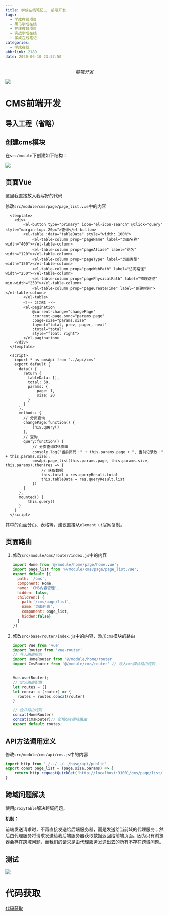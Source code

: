 ```yaml
---
title: 学成在线笔记二：前端开发
tags:
  - 学成在线项目
  - 黑马学成在线
  - 在线教育项目
  - 实战学成在线
  - 学成在线笔记
categories:
  - 学成在线
abbrlink: 2189
date: 2020-06-10 23:37:50
---
```


<center><i>前端开发</i></center>

![](https://imxushuai-01.coding.net/p/pic/d/pic/git/raw/master/jiaoyu.jpg)


<!-- more -->

# CMS前端开发

## 导入工程（省略）

## 创建cms模块

在`src/module`下创建如下结构：

![](https://imxushuai-01.coding.net/p/pic/d/pic/git/raw/master/20190910222443.png)

## 页面Vue

这里我直接放入我写好的代码

修改`src/module/cms/page/page_list.vue`中的内容

```vue
  <template>
    <div>
        <el-button type="primary" icon="el-icon-search" @click="query" style="margin-top: 20px">查询</el-button>
        <el-table :data="tableData" style="width: 100%">
            <el-table-column prop="pageName" label="页面名称" width="400"></el-table-column>
            <el-table-column prop="pageAliase" label="别名" width="120"></el-table-column>
            <el-table-column prop="pageType" label="页面类型" width="150"></el-table-column>
            <el-table-column prop="pageWebPath" label="访问路径" width="250"></el-table-column>
            <el-table-column prop="pagePhysicalPath" label="物理路径" min-width="250"></el-table-column>
            <el-table-column prop="pageCreateTime" label="创建时间"></el-table-column>
        </el-table>
        <!-- 分页栏 -->
        <el-pagination
            @current-change="changePage"
            :current-page.sync="params.page"
            :page-size="params.size"
            layout="total, prev, pager, next"
            :total="total"
            style="float: right">
        </el-pagination>
    </div>
  </template>

  <script>
    import * as cmsApi from '../api/cms'
    export default {
      data() {
        return {
          tableData: [],
          total: 50,
          params: {
              page: 1,
              size: 20
          }
        }
      },
      methods: {
        // 分页查询
        changePage:function() {
            this.query()
        },
        // 查询
        query:function() {
            // 分页查询CMS页面
            console.log("当前页码：" + this.params.page + ", 当前记录数：" + this.params.size);
            cmsApi.page_list(this.params.page, this.params.size, this.params).then(res => {
                // 获取数据
                this.total = res.queryResult.total
                this.tableData = res.queryResult.list
            })
        }
      },
      mounted() {
          this.query()
      }
    }
  </script>
```

其中的页面分页、表格等，建议直接从`element ui`官网复制。

## 页面路由

1. 修改`src/module/cms/router/index.js`中的内容

   ```javascript
   import Home from '@/module/home/page/home.vue'; 
   import page_list from '@/module/cms/page/page_list.vue'; 
   export default [{ 
     path: '/cms', 
     component: Home, 
     name: 'CMS内容管理', 
     hidden: false, 
     children:[ {
       path:'/cms/page/list',
       name:'页面列表',
       component: page_list,
       hidden:false}
     ] 
   }]
   ```

2. 修改`src/base/router/index.js`中的内容，添加`cms`模块的路由

   ```javascript
   import Vue from 'vue'
   import Router from 'vue-router'
   // 导入路由规则
   import HomeRouter from '@/module/home/router'
   import CmsRouter from '@/module/cms/router' // 导入cms模块路由规则
   
   
   Vue.use(Router);
   // 定义路由配置
   let routes = []
   let concat = (router) => {
     routes = routes.concat(router)
   }
   
   // 合并路由规则
   concat(HomeRouter)
   concat(CmsRouter)// 新增cms模块路由
   export default routes;
   
   ```

## API方法调用定义

修改`src/module/cms/api/cms.js`中的内容

```javascript
import http from './../../../base/api/public'
export const page_list = (page,size,params) => { 
    return http.requestQuickGet('http://localhost:31001/cms/page/list/'+page+'/'+size) 
}
```

## 跨域问题解决

使用`proxyTable`解决跨域问题。

**机制：**

前端发送请求时，不再直接发送给后端服务器，而是发送给当前域的代理服务；然后由代理服务将请求发送给我后端服务器获取数据返回给前端页面。因为只有浏览器会存在跨域问题，而我们的请求是由代理服务发送出去的所有不存在跨域问题。

## 测试

![](https://imxushuai-01.coding.net/p/pic/d/pic/git/raw/master/20190910225428.png)

# 代码获取

[代码获取](https://www.imxushuai.com/2020/07/01/35.%E5%AD%A6%E6%88%90%E5%9C%A8%E7%BA%BF%E4%BB%A3%E7%A0%81%E8%8E%B7%E5%8F%96/)

